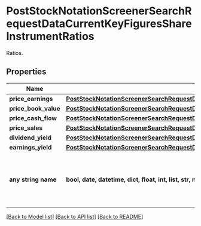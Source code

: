 # PostStockNotationScreenerSearchRequestDataCurrentKeyFiguresShareInstrumentRatios

Ratios.

## Properties
Name | Type | Description | Notes
------------ | ------------- | ------------- | -------------
**price_earnings** | [**PostStockNotationScreenerSearchRequestDataCurrentKeyFiguresShareInstrumentRatiosPriceEarnings**](PostStockNotationScreenerSearchRequestDataCurrentKeyFiguresShareInstrumentRatiosPriceEarnings.md) |  | [optional] 
**price_book_value** | [**PostStockNotationScreenerSearchRequestDataCurrentKeyFiguresShareInstrumentRatiosPriceBookValue**](PostStockNotationScreenerSearchRequestDataCurrentKeyFiguresShareInstrumentRatiosPriceBookValue.md) |  | [optional] 
**price_cash_flow** | [**PostStockNotationScreenerSearchRequestDataCurrentKeyFiguresShareInstrumentRatiosPriceCashFlow**](PostStockNotationScreenerSearchRequestDataCurrentKeyFiguresShareInstrumentRatiosPriceCashFlow.md) |  | [optional] 
**price_sales** | [**PostStockNotationScreenerSearchRequestDataCurrentKeyFiguresShareInstrumentRatiosPriceSales**](PostStockNotationScreenerSearchRequestDataCurrentKeyFiguresShareInstrumentRatiosPriceSales.md) |  | [optional] 
**dividend_yield** | [**PostStockNotationScreenerSearchRequestDataCurrentKeyFiguresShareInstrumentRatiosDividendYield**](PostStockNotationScreenerSearchRequestDataCurrentKeyFiguresShareInstrumentRatiosDividendYield.md) |  | [optional] 
**earnings_yield** | [**PostStockNotationScreenerSearchRequestDataCurrentKeyFiguresShareInstrumentRatiosEarningsYield**](PostStockNotationScreenerSearchRequestDataCurrentKeyFiguresShareInstrumentRatiosEarningsYield.md) |  | [optional] 
**any string name** | **bool, date, datetime, dict, float, int, list, str, none_type** | any string name can be used but the value must be the correct type | [optional]

[[Back to Model list]](../README.md#documentation-for-models) [[Back to API list]](../README.md#documentation-for-api-endpoints) [[Back to README]](../README.md)


